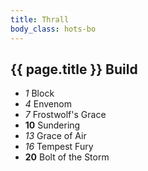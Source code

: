 ```yaml
---
title: Thrall
body_class: hots-bo
---
```


## {{ page.title }} Build

-   _1_  Block
-   _4_  Envenom
-   _7_  Frostwolf's Grace
- __10__ Sundering
-  _13_  Grace of Air
-  _16_  Tempest Fury
- __20__ Bolt of the Storm

